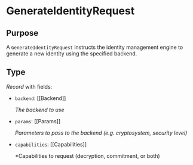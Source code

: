 # GenerateIdentityRequest

## Purpose

<!-- --8<-- [start:purpose] -->
A `GenerateIdentityRequest` instructs the identity management engine to generate a new identity using the specified backend.
<!-- --8<-- [end:purpose] -->

## Type

<!-- --8<-- [start:type] -->
<div class="type" markdown>

*Record* with fields:

- `backend`: [[Backend]]

  *The backend to use*

- `params`: [[Params]]

  *Parameters to pass to the backend (e.g. cryptosystem, security level)*

- `capabilities`: [[Capabilities]]

  *Capabilities to request (decryption, commitment, or both)
</div>
<!-- --8<-- [end:type] -->